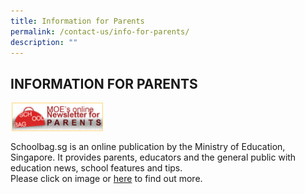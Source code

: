 ```yaml
---
title: Information for Parents
permalink: /contact-us/info-for-parents/
description: ""
---
```

## INFORMATION FOR PARENTS

<p><a href="https://www.schoolbag.sg/">
<img style="width:30%" align=left src="/images/infoforparents.jpg">
</a></p>
<br clear=left>

Schoolbag.sg is an online publication by the Ministry of Education, Singapore. It provides parents, educators and the general public with education news, school features and tips.  
Please click on image or [here](https://www.schoolbag.sg/) to find out more.